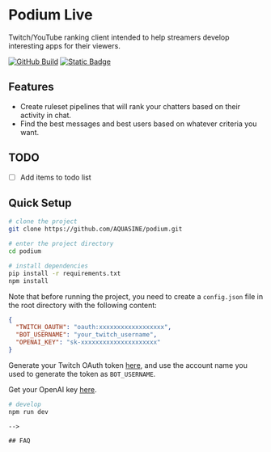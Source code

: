 # Podium Live

Twitch/YouTube ranking client intended to help streamers develop interesting apps for their viewers.

<!-- [![awesome-vite](https://awesome.re/mentioned-badge.svg)](https://github.com/vitejs/awesome-vite) -->
<!-- [![Netlify Status](https://api.netlify.com/api/v1/badges/ae3863e3-1aec-4eb1-8f9f-1890af56929d/deploy-status)](https://app.netlify.com/sites/electron-vite/deploys) -->
<!-- [![GitHub license](https://img.shields.io/github/license/caoxiemeihao/electron-vite-vue)](https://github.com/electron-vite/electron-vite-vue/blob/main/LICENSE) -->
<!-- [![GitHub stars](https://img.shields.io/github/stars/caoxiemeihao/electron-vite-vue?color=fa6470)](https://github.com/electron-vite/electron-vite-vue) -->
<!-- [![GitHub forks](https://img.shields.io/github/forks/caoxiemeihao/electron-vite-vue)](https://github.com/electron-vite/electron-vite-vue) -->
[![GitHub Build](https://github.com/AQUASINE/podium/actions/workflows/build.yml/badge.svg)](https://github.com/electron-vite/electron-vite-vue/actions/workflows/build.yml)
[![Static Badge](https://img.shields.io/badge/Documentation-blue)](https://docs.podiumlive.dev/)

## Features

- Create ruleset pipelines that will rank your chatters based on their activity in chat.
- Find the best messages and best users based on whatever criteria you want.

## TODO 
- [ ] Add items to todo list


## Quick Setup

```sh
# clone the project
git clone https://github.com/AQUASINE/podium.git

# enter the project directory
cd podium

# install dependencies
pip install -r requirements.txt
npm install
```

Note that before running the project, you need to create a `config.json` file in the root directory with the following content:
    
```json
{
  "TWITCH_OAUTH": "oauth:xxxxxxxxxxxxxxxxxx",
  "BOT_USERNAME": "your_twitch_username",
  "OPENAI_KEY": "sk-xxxxxxxxxxxxxxxxxxxxx"
}
```

Generate your Twitch OAuth token [here](https://twitchapps.com/tmi/), and use the account name you used to generate the token as `BOT_USERNAME`.

Get your OpenAI key [here](https://platform.openai.com/settings/profile?tab=api-keys).

```sh
# develop
npm run dev
```
```
-->

## FAQ
